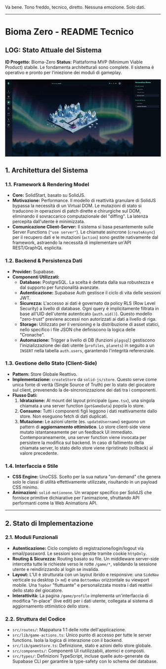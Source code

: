 Va bene. Tono freddo, tecnico, diretto. Nessuna emozione. Solo dati.

---

# Bioma Zero - README Tecnico

## LOG: Stato Attuale del Sistema
**ID Progetto:** Bioma-Zero
**Status:** Piattaforma MVP (Minimum Viable Product) stabile. Le fondamenta architetturali sono complete. Il sistema è operativo e pronto per l'iniezione dei moduli di gameplay.

![alt text](public/screenshot.jpeg)

## 1. Architettura del Sistema

### 1.1. Framework & Rendering Model
- **Core:** SolidStart, basato su SolidJS.
- **Motivazione:** Performance. Il modello di reattività granulare di SolidJS bypassa la necessità di un Virtual DOM. Le mutazioni di stato si traducono in operazioni di patch dirette e chirurgiche sul DOM, eliminando il sovraccarico computazionale del "diffing". La latenza percepita dall'utente è minimizzata.
- **Comunicazione Client-Server:** Il sistema si basa pesantemente sulle Server Functions (`"use server"`). Le chiamate asincrone (`createAsync`) per il recupero dati e le mutazioni (`action`) sono gestite nativamente dal framework, astraendo la necessità di implementare un'API REST/GraphQL esplicita.

### 1.2. Backend & Persistenza Dati
- **Provider:** Supabase.
- **Componenti Utilizzati:**
  - **Database:** PostgreSQL. La scelta è dettata dalla sua robustezza e dal supporto per funzionalità avanzate.
  - **Autenticazione:** Supabase Auth gestisce il ciclo di vita delle sessioni JWT.
  - **Sicurezza:** L'accesso ai dati è governato da policy RLS (Row Level Security) a livello di database. Ogni query è implicitamente filtrata in base all'UID dell'utente autenticato (`auth.uid()`). Questo modello "zero-trust" previene accessi non autorizzati ai dati a livello di riga.
  - **Storage:** Utilizzato per il versioning e la distribuzione di asset statici, nello specifico i file JSON che definiscono la logica delle "Cronache".
  - **Automazione:** Trigger a livello di DB (funzioni `plpgsql`) gestiscono l'inizializzazione dei dati utente (`profiles`, `planets`) in seguito a un `INSERT` nella tabella `auth.users`, garantendo l'integrità referenziale.

### 1.3. Gestione dello Stato (Client-Side)
- **Pattern:** Store Globale Reattivo.
- **Implementazione:** `createStore` da `solid-js/store`. Questo serve come unica fonte di verità (Single Source of Truth) per lo stato del giocatore sul client, prevenendo la de-sincronizzazione dei dati tra i componenti.
- **Flusso Dati:**
  1. **Idratazione:** Al mount del layout principale (`game.tsx`), una singola chiamata a una server function (`getGameData`) popola lo store.
  2. **Consumo:** Tutti i componenti figli leggono i dati reattivamente dallo store. Non eseguono fetch di dati duplicati.
  3. **Mutazione:** Le azioni utente (es. `updateUsername`) seguono un pattern di **aggiornamento ottimistico**. Lo store client-side viene mutato istantaneamente per un feedback UI immediato. Contemporaneamente, una server function viene invocata per persistere la modifica sul backend. In caso di fallimento della chiamata server, lo stato dello store viene ripristinato (rollback) al valore precedente.

### 1.4. Interfaccia e Stile
- **CSS Engine:** UnoCSS. Scelto per la sua natura "on-demand" che genera solo le classi di utilità effettivamente utilizzate, risultando in un payload CSS minimo.
- **Animazioni:** `solid-motionone`. Un wrapper specifico per SolidJS che fornisce primitive dichiarative per l'animazione, sfruttando API performanti come la Web Animations API.

---

## 2. Stato di Implementazione

### 2.1. Moduli Funzionali
- **Autenticazione:** Ciclo completo di registrazione/login/logout via email/password. Le sessioni sono gestite tramite cookie `httpOnly`.
- **Routing & Sicurezza:** Routing basato su file. Un middleware server-side intercetta tutte le richieste verso le rotte `/game/*`, validando la sessione utente e reindirizzando al login se invalida.
- **Layout:** L'UI è strutturata con un layout ibrido e responsive: una `SideNav` verticale su desktop (> `md`) e una `BottomNav` orizzontale su viewport mobile. Una `Topbar` "fluttuante" e personalizzata mostra i dati reattivi dello stato del giocatore.
- **Interattività:** La pagina `/game/profile` implementa un'interfaccia di modifica "in-place" (live edit) per i dati utente, collegata al sistema di aggiornamento ottimistico dello store.

### 2.2. Struttura del Codice
- `src/routes/`: Mappatura 1:1 delle rotte dell'applicazione.
- `src/lib/game-actions.ts`: Unico punto di accesso per tutte le server functions. Isola la logica di interazione con il backend.
- `src/lib/gameStore.ts`: Definizione, stato e azioni dello store globale.
- `src/components/`: Componenti UI riutilizzabili, atomici e composti.
- `src/types/`: Definizioni TypeScript, incluse quelle auto-generate da Supabase CLI per garantire la type-safety con lo schema del database.